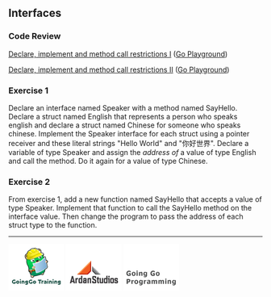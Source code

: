 ## Interfaces

### Code Review

[Declare, implement and method call restrictions I](example1/example1.go) ([Go Playground](http://play.golang.org/p/YXhZE1HPUH))

[Declare, implement and method call restrictions II](example2/example2.go) ([Go Playground](http://play.golang.org/p/TEK2rfDrNx))

### Exercise 1
Declare an interface named Speaker with a method named SayHello. Declare a struct named English that represents a person who speaks english and declare a struct named Chinese for someone who speaks chinese. Implement the Speaker interface for each struct using a pointer receiver and these literal strings "Hello World" and "你好世界". Declare a variable of type Speaker and assign the _address of_ a value of type English and call the method. Do it again for a value of type Chinese.

### Exercise 2
From exercise 1, add a new function named SayHello that accepts a value of type Speaker. Implement that function to call the SayHello method on the interface value. Then change the program to pass the address of each struct type to the function.

___
[![GoingGo Training](../../00-slides/images/ggt_logo.png)](http://www.goinggotraining.net)
[![Ardan Studios](../../00-slides/images/ardan_logo.png)](http://www.ardanstudios.com)
[![GoingGo Blog](../../00-slides/images/ggb_logo.png)](http://www.goinggo.net)